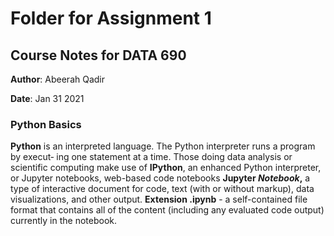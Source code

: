 # Folder for Assignment 1
## Course Notes for DATA 690

**Author**: Abeerah Qadir

**Date**: Jan 31 2021

### Python Basics
**Python** is an interpreted language.  The Python interpreter runs a program by execut‐
ing one statement at a time.
Those doing data analysis or scientific computing make use of **IPython**, an enhanced Python interpreter, or Jupyter notebooks, web-based code notebooks
**Jupyter *Notebook*,** a type of interactive document for code, text (with or without markup), data visualizations, and other output. 
**Extension .ipynb** - a self-contained file format that contains all of the content (including any evaluated code output) currently in the notebook. 

